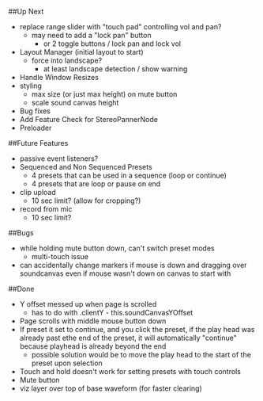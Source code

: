 ##Up Next
* replace range slider with "touch pad" controlling vol and pan?
  * may need to add a "lock pan" button
    * or 2 toggle buttons / lock pan and lock vol
* Layout Manager (initial layout to start)
  * force into landscape?
    * at least landscape detection / show warning
* Handle Window Resizes
* styling
  * max size (or just max height) on mute button
  * scale sound canvas height
* Bug fixes
* Add Feature Check for StereoPannerNode
* Preloader

##Future Features
* passive event listeners?
* Sequenced and Non Sequenced Presets
  * 4 presets that can be used in a sequence (loop or continue)
  * 4 presets that are loop or pause on end
* clip upload
  * 10 sec limit? (allow for cropping?)
* record from mic
  * 10 sec limit?
  
##Bugs
* while holding mute button down, can't switch preset modes
  * multi-touch issue
* can accidentally change markers if mouse is down and dragging over soundcanvas even if mouse wasn't down on canvas to start with

##Done
* Y offset messed up when page is scrolled
  * has to do with .clientY - this.soundCanvasYOffset
* Page scrolls with middle mouse button down
* If preset it set to continue, and you click the preset, if the play head was already past ethe end of the preset, it will automatically "continue" because playhead is already beyond the end
  * possible solution would be to move the play head to the start of the preset upon selection
* Touch and hold doesn't work for setting presets with touch controls
* Mute button
* viz layer over top of base waveform (for faster clearing)
